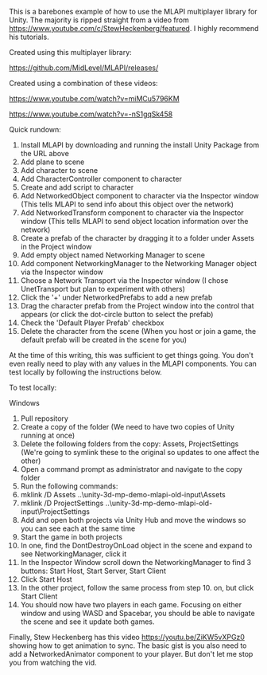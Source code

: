 This is a barebones example of how to use the MLAPI multiplayer library for Unity. The majority is ripped straight from a video from https://www.youtube.com/c/StewHeckenberg/featured. I highly recommend his tutorials.

Created using this multiplayer library:

https://github.com/MidLevel/MLAPI/releases/

Created using a combination of these videos:

https://www.youtube.com/watch?v=miMCu5796KM

https://www.youtube.com/watch?v=-nS1gqSk458

Quick rundown:
1. Install MLAPI by downloading and running the install Unity Package from the URL above
2. Add plane to scene
3. Add character to scene
4. Add CharacterController component to character
5. Create and add script to character
6. Add NetworkedObject component to character via the Inspector window (This tells MLAPI to send info about this object over the network)
7. Add NetworkedTransform component to character via the Inspector window (This tells MLAPI to send object location information over the network)
8. Create a prefab of the character by dragging it to a folder under Assets in the Project window
9. Add empty object named Networking Manager to scene
10. Add component NetworkingManager to the Networking Manager object via the Inspector window
11. Choose a Network Transport via the Inspector window (I chose UnetTransport but plan to experiment with others)
12. Click the '+' under NetworkedPrefabs to add a new prefab
13. Drag the character prefab from the Project window into the control that appears (or click the dot-circle button to select the prefab)
14. Check the 'Default Player Prefab' checkbox
15. Delete the character from the scene (When you host or join a game, the default prefab will be created in the scene for you)

At the time of this writing, this was sufficient to get things going. You don't even really need to play with any values in the MLAPI components. You can test locally by following the instructions below.

To test locally:

Windows

1. Pull repository
2. Create a copy of the folder (We need to have two copies of Unity running at once)
3. Delete the following folders from the copy: Assets, ProjectSettings (We're going to symlink these to the original so updates to one affect the other)
4. Open a command prompt as administrator and navigate to the copy folder
5. Run the following commands:
6. mklink /D Assets ..\unity-3d-mp-demo-mlapi-old-input\Assets
7. mklink /D ProjectSettings ..\unity-3d-mp-demo-mlapi-old-input\ProjectSettings
8. Add and open both projects via Unity Hub and move the windows so you can see each at the same time
9. Start the game in both projects
10. In one, find the DontDestroyOnLoad object in the scene and expand to see NetworkingManager, click it
11. In the Inspector Window scroll down the NetworkingManager to find 3 buttons: Start Host, Start Server, Start Client
12. Click Start Host
13. In the other project, follow the same process from step 10. on, but click Start Client
14. You should now have two players in each game. Focusing on either window and using WASD and Spacebar, you should be able to navigate the scene and see it update both games.

Finally, Stew Heckenberg has this video https://youtu.be/ZiKW5vXPGz0 showing how to get animation to sync. The basic gist is you also need to add a NetworkedAnimator component to your player. But don't let me stop you from watching the vid.